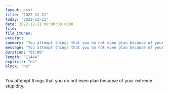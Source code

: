 ```yaml
---
layout: post
title: "2022-12-21"
today: "2022-12-21"
date: 2022-12-21 00:00:00 0000
file:
file_itunes:
excerpt:
summary: "You attempt things that you do not even plan because of your extreme stupidity."
message: "You attempt things that you do not even plan because of your extreme stupidity."
duration: "01:00"
length: "11444"
explicit: "no"
block: "no"
---
```

You attempt things that you do not even plan because of your extreme stupidity.

